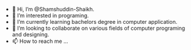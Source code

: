 - 👋 Hi, I’m @Shamshuddin-Shaikh.
- 👀 I’m interested in programing.
- 🌱 I’m currently learning bachelors degree in computer application.
- 💞️ I’m looking to collaborate on various fields of computer programing and designing.
- 📫 How to reach me ...

<!---
Shamshuddin-Shaikh/Shamshuddin-Shaikh is a ✨ special ✨ repository because its `README.md` (this file) appears on your GitHub profile.
You can click the Preview link to take a look at your changes.
--->
